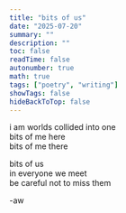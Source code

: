 ```yaml
---
title: "bits of us"
date: "2025-07-20"
summary: ""
description: ""
toc: false
readTime: false
autonumber: true
math: true
tags: ["poetry", "writing"]
showTags: false
hideBackToTop: false
---
```


i am worlds collided into one  
bits of me here  
bits of me there  
  
bits of us  
in everyone we meet  
be careful not to miss them  

-aw